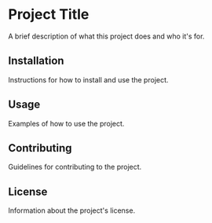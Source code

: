 # Project Title
A brief description of what this project does and who it's for.

## Installation
Instructions for how to install and use the project.

## Usage
Examples of how to use the project.

## Contributing
Guidelines for contributing to the project.

## License
Information about the project's license.
